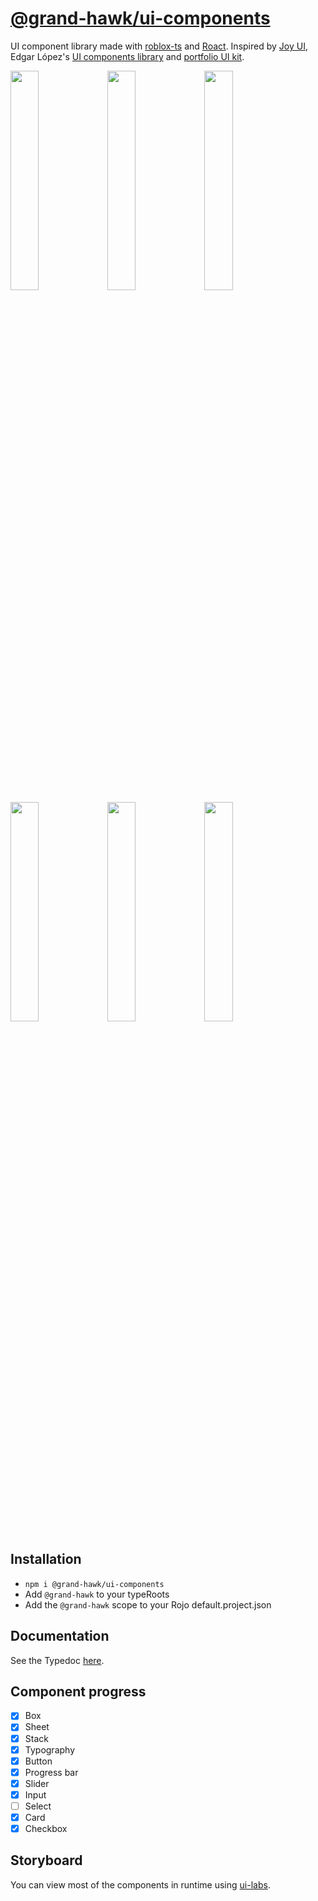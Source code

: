 # [@grand-hawk/ui-components](https://www.npmjs.com/package/@grand-hawk/ui-components)

UI component library made with [roblox-ts](https://roblox-ts.com/) and [Roact](https://github.com/Roblox/react-lua).
Inspired by [Joy UI](https://mui.com/joy-ui/getting-started/), Edgar López's [UI components library](https://www.figma.com/community/file/945880487009800014) and [portfolio UI kit](https://www.figma.com/community/file/951948937037406468).

<img src="https://github.com/user-attachments/assets/0d36dfb5-0af2-4d59-993c-81a82fc820fa" width="30%"/>
<img src="https://github.com/user-attachments/assets/6de46531-31f7-4fd7-a8b5-208b2deb5610" width="30%"/>
<img src="https://github.com/user-attachments/assets/d570943a-0080-4748-bcf6-5faf7fecbce4" width="30%"/>
<img src="https://github.com/user-attachments/assets/53e3655d-6bd6-4a52-b1eb-f59f60b6baf6" width="30%"/>
<img src="https://github.com/user-attachments/assets/e5cc302d-7cbc-4cd8-8cb8-90db8d573d7d" width="30%"/>
<img src="https://github.com/user-attachments/assets/57399a50-eef5-49f7-9778-471ce23bb9a7" width="30%"/>

## Installation

- `npm i @grand-hawk/ui-components`
- Add `@grand-hawk` to your typeRoots
- Add the `@grand-hawk` scope to your Rojo default.project.json

## Documentation

See the Typedoc [here](https://grand-hawk.github.io/ui-components).

## Component progress

- [x] Box
- [x] Sheet
- [x] Stack
- [x] Typography
- [x] Button
- [x] Progress bar
- [x] Slider
- [x] Input
- [ ] Select
- [x] Card
- [x] Checkbox

## Storyboard

You can view most of the components in runtime using [ui-labs](https://github.com/PepeElToro41/ui-labs).
